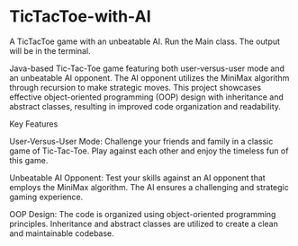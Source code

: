 # TicTacToe-with-AI
A TicTacToe game with an unbeatable AI. Run the Main class. The output will be in the terminal.

Java-based Tic-Tac-Toe game featuring both user-versus-user mode and an unbeatable AI opponent. The AI opponent utilizes the MiniMax algorithm through recursion to make strategic moves. This project showcases effective object-oriented programming (OOP) design with inheritance and abstract classes, resulting in improved code organization and readability.

Key Features

User-Versus-User Mode: Challenge your friends and family in a classic game of Tic-Tac-Toe. Play against each other and enjoy the timeless fun of this game.

Unbeatable AI Opponent: Test your skills against an AI opponent that employs the MiniMax algorithm. The AI ensures a challenging and strategic gaming experience.

OOP Design: The code is organized using object-oriented programming principles. Inheritance and abstract classes are utilized to create a clean and maintainable codebase.
